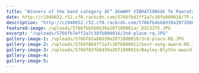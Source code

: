 ```yaml
---
title: "Winners of the band category â€“ â€œWHY VIBRATIONSâ€ Te Paerata Tichbon (guitar/vocalist)and Michael Petersen (drummer)\""
date: http://c1940652.r52.cf0.rackcdn.com/5766fbd1ff2a7c38fb000018/TP-on-guitar.jpg
description: "http://c1940652.r52.cf0.rackcdn.com/5766fbdeb8d39a207100001c/1st-place-RQ.jpg"
featured-image: /uploads/5766fbb5b8d39a207100001a/_DSC3375.JPG
excerpt: "/uploads/5766fb7eff2a7c38fb000016/2nd-place-rq.JPG"
gallery-image-1: /uploads/5766fb5ab8d39a2071000018/3rd-place-RQ.JPG
gallery-image-2: /uploads/5766f864ff2a7c38fb000012/best-song-award-RQ.JPG
gallery-image-3: /uploads/5766f83fb8d39a2071000014/Bayley-Blythe-award-RQ.JPG
gallery-image-4: 
gallery-image-5: 
---
```

